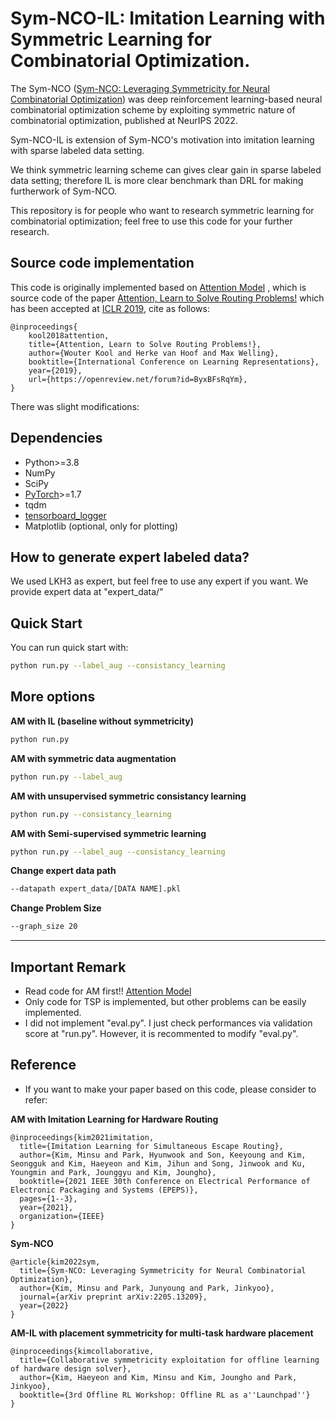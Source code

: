 # Sym-NCO-IL: Imitation Learning with Symmetric Learning for Combinatorial Optimization. 

The Sym-NCO ([Sym-NCO: Leveraging Symmetricity for Neural Combinatorial Optimization](https://openreview.net/forum?id=kHrE2vi5Rvs)) was deep reinforcement learning-based neural combinatorial optimization scheme by exploiting symmetric nature of combinatorial optimization, published at NeurIPS 2022. 

Sym-NCO-IL is extension of Sym-NCO's motivation into imitation learning with sparse labeled data setting. 

We think symmetric learning scheme can gives clear gain in sparse labeled data setting; therefore IL is more clear benchmark than DRL for making furtherwork of Sym-NCO. 

This repository is for people who want to research symmetric learning for combinatorial optimization; feel free to use this code for your further research.


## Source code implementation

This code is originally implemented based on  [Attention Model](https://github.com/wouterkool/attention-learn-to-route) , which is source code of the paper   [Attention, Learn to Solve Routing Problems!](https://openreview.net/forum?id=ByxBFsRqYm) which has been accepted at [ICLR 2019](https://iclr.cc/Conferences/2019), cite as follows:

```
@inproceedings{
    kool2018attention,
    title={Attention, Learn to Solve Routing Problems!},
    author={Wouter Kool and Herke van Hoof and Max Welling},
    booktitle={International Conference on Learning Representations},
    year={2019},
    url={https://openreview.net/forum?id=ByxBFsRqYm},
}
```

There was slight modifications: 



## Dependencies 

* Python>=3.8
* NumPy
* SciPy
* [PyTorch](http://pytorch.org/)>=1.7
* tqdm
* [tensorboard_logger](https://github.com/TeamHG-Memex/tensorboard_logger)
* Matplotlib (optional, only for plotting)


## How to generate expert labeled data?

We used LKH3 as expert, but feel free to use any expert if you want. We provide expert data at "expert_data/"

## Quick Start

You can run quick start with: 

```bash
python run.py --label_aug --consistancy_learning
```

## More options

**AM with IL (baseline without symmetricity)** 

```bash
python run.py
```

**AM with symmetric data augmentation**

```bash
python run.py --label_aug
```

**AM with unsupervised symmetric consistancy learning**

```bash
python run.py --consistancy_learning
```

**AM with Semi-supervised symmetric learning**

```bash
python run.py --label_aug --consistancy_learning
```

**Change expert data path**

```bash
--datapath expert_data/[DATA NAME].pkl
```

**Change Problem Size**

```bash
--graph_size 20
```
---
## Important Remark

* Read code for AM first!! [Attention Model](https://github.com/wouterkool/attention-learn-to-route)
* Only code for TSP is implemented, but other problems can be easily implemented.
* I did not implement "eval.py". I just check performances via validation score at "run.py". However, it is recommented to modify "eval.py".

## Reference

* If you want to make your paper based on this code, please consider to refer:



**AM with Imitation Learning for Hardware Routing**
```
@inproceedings{kim2021imitation,
  title={Imitation Learning for Simultaneous Escape Routing},
  author={Kim, Minsu and Park, Hyunwook and Son, Keeyoung and Kim, Seongguk and Kim, Haeyeon and Kim, Jihun and Song, Jinwook and Ku, Youngmin and Park, Jounggyu and Kim, Joungho},
  booktitle={2021 IEEE 30th Conference on Electrical Performance of Electronic Packaging and Systems (EPEPS)},
  pages={1--3},
  year={2021},
  organization={IEEE}
}
```

**Sym-NCO**
```
@article{kim2022sym,
  title={Sym-NCO: Leveraging Symmetricity for Neural Combinatorial Optimization},
  author={Kim, Minsu and Park, Junyoung and Park, Jinkyoo},
  journal={arXiv preprint arXiv:2205.13209},
  year={2022}
}
```

**AM-IL with placement symmetricity for multi-task hardware placement**
```
@inproceedings{kimcollaborative,
  title={Collaborative symmetricity exploitation for offline learning of hardware design solver},
  author={Kim, Haeyeon and Kim, Minsu and Kim, Joungho and Park, Jinkyoo},
  booktitle={3rd Offline RL Workshop: Offline RL as a''Launchpad''}
}
```
